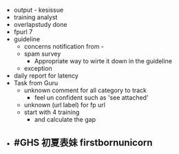 - output - kesissue
- training analyst
- overlapstudy done
- fpurl 7
- guideline
	- concerns notification from -
	- spam survey
		- Appropriate way to wirte it down in the guideline
	- exception
- daily report for latency
- Task from Guru
	- unknown comment for all category to track
		- feel un confident such as 'see attached'
	- unknown (url label) for fp url
	- start with 4 training
		- and calculate the gap
- #GHS 初夏表妹 firstbornunicorn
	-